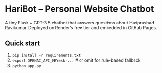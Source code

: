 # HariBot – Personal Website Chatbot

A tiny Flask + GPT-3.5 chatbot that answers questions about Hariprashad
Ravikumar.  Deployed on Render’s free tier and embedded in GitHub Pages.

## Quick start
1. `pip install -r requirements.txt`
2. `export OPENAI_API_KEY=sk-...`  # or omit for rule-based fallback
3. `python app.py`
